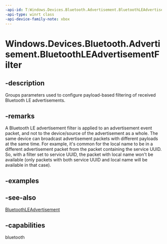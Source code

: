 ```yaml
---
-api-id: T:Windows.Devices.Bluetooth.Advertisement.BluetoothLEAdvertisementFilter
-api-type: winrt class
-api-device-family-note: xbox
---
```


<!-- Class syntax.
public class BluetoothLEAdvertisementFilter : Windows.Devices.Bluetooth.Advertisement.IBluetoothLEAdvertisementFilter
-->

# Windows.Devices.Bluetooth.Advertisement.BluetoothLEAdvertisementFilter

## -description
Groups parameters used to configure payload-based filtering of received Bluetooth LE advertisements.

## -remarks
A Bluetooth LE advertisement filter is applied to an advertisement event packet, and not to the device/source of the advertisement as a whole. The same device can broadcast advertisement packets with different payloads at the same time. For example, it's common for the local name to be in a different advertisement packet from the packet containing the service UUID. So, with a filter set to service UUID, the packet with local name won't be available (only packets with both service UUID and local name will be available in that case).

## -examples

## -see-also
[BluetoothLEAdvertisement](bluetoothleadvertisement.md)

## -capabilities
bluetooth
